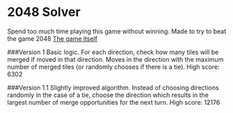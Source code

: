 # 2048 Solver

Spend too much time playing this game without winning. Made to try to beat the game 2048
[The game itself](http://gabrielecirulli.github.io/2048/)

###Version 1
Basic logic. For each direction, check how many tiles will be merged if moved in that direction. Moves in the direction with the maximum number of merged tiles (or randomly chooses if there is a tie).
High score: 6302

###Version 1.1
Slightly improved algorithm. Instead of choosing directions randomly in the case of a tie, choose the direction which results in the largest number of merge opportunities for the next turn.
High score: 12176
